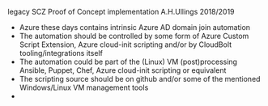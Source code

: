 legacy SCZ Proof of Concept implementation A.H.Ullings 2018/2019
- Azure these days contains intrinsic Azure AD domain join automation
- The automation should be controlled by some form of Azure Custom Script Extension, Azure cloud-init scripting and/or by CloudBolt tooling/integrations itself
- The automation could be part of the (Linux) VM (post)processing  Ansible, Puppet, Chef, Azure cloud-init scripting or equivalent
- The scripting source should be on github and/or some of the mentioned Windows/Linux VM management tools
- 

